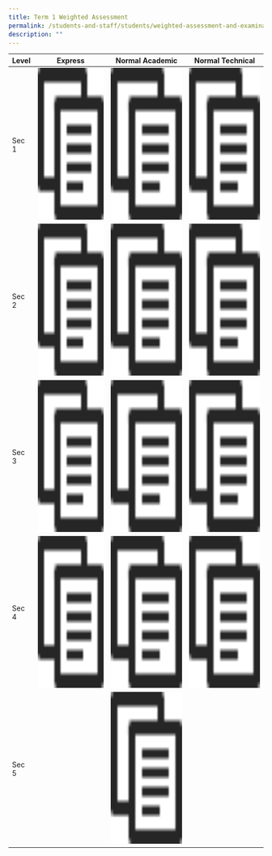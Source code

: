 ```yaml
---
title: Term 1 Weighted Assessment
permalink: /students-and-staff/students/weighted-assessment-and-examination/term-1-weighted-assessment/
description: ""
---
```

<table>
<thead>
  <tr>
    <th>Level</th>
    <th>Express</th>
    <th>Normal Academic</th>
    <th>Normal Technical</th>
  </tr>
</thead>
<tbody>
  <tr>
    <td>Sec 1</td>
    <td><img src="/images/copy.png" width="400" height="300"></td>
    <td><img src="/images/copy.png" width="400" height="300"></td>
    <td><img src="/images/copy.png" width="400" height="300"></td>
  </tr>
  <tr>
    <td>Sec 2</td>
    <td><img src="/images/copy.png" width="400" height="300"></td>
    <td><img src="/images/copy.png" width="400" height="300"></td>
    <td><img src="/images/copy.png" width="400" height="300"></td>
  </tr>
  <tr>
    <td>Sec 3</td>
    <td><img src="/images/copy.png" width="400" height="300"></td>
    <td><img src="/images/copy.png" width="400" height="300"></td>
    <td><img src="/images/copy.png" width="400" height="300"></td>
  </tr>
  <tr>
    <td>Sec 4</td>
    <td><img src="/images/copy.png" width="400" height="300"></td>
    <td><img src="/images/copy.png" width="400" height="300"></td>
    <td><img src="/images/copy.png" width="400" height="300"></td>
  </tr>
  <tr>
    <td>Sec 5</td>
    <td></td>
    <td><img src="/images/copy.png" width="400" height="300"></td>
    <td></td>
  </tr>
</tbody>
</table>